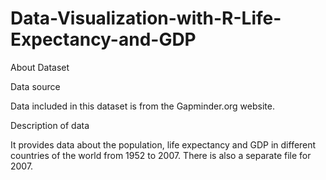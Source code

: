 # Data-Visualization-with-R-Life-Expectancy-and-GDP

About Dataset


Data source


Data included in this dataset is from the Gapminder.org website.


Description of data


It provides data about the population, life expectancy and GDP in different countries of the world from 1952 to 2007. There is also a separate file for 2007.
